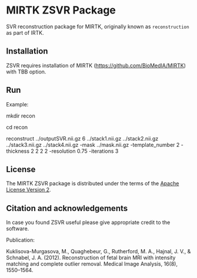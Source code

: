 MIRTK ZSVR Package
====================


SVR reconstruction package for MIRTK, originally known as `reconstruction` as part of IRTK.



Installation
------------

ZSVR requires installation of MIRTK (https://github.com/BioMedIA/MIRTK) with TBB option. 



Run
---

Example: 

mkdir recon 

cd recon 

 reconstruct   ../outputSVR.nii.gz  6 ../stack1.nii.gz ../stack2.nii.gz ../stack3.nii.gz ../stack4.nii.gz  -mask ../mask.nii.gz  -template_number 2  -thickness 2 2 2 2  -resolution 0.75 -iterations 3 



License
-------

The MIRTK ZSVR package is distributed under the terms of the
[Apache License Version 2](http://www.apache.org/licenses/LICENSE-2.0).



Citation and acknowledgements
-----------------------------

In case you found ZSVR useful please give appropriate credit to the software.

Publication:

Kuklisova-Murgasova, M., Quaghebeur, G., Rutherford, M. A., Hajnal, J. V., & Schnabel, J. A. (2012). Reconstruction of fetal brain MRI with intensity matching and complete outlier removal. Medical Image Analysis, 16(8), 1550–1564.


